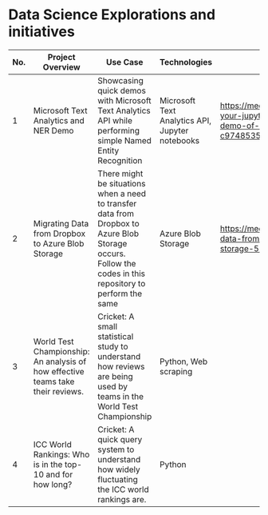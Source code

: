 # Data Science Explorations and initiatives


| No. | Project Overview                                                                | Use Case                                                                                                                                                  | Technologies                                     | Blog Link                                                                                                         |
|-----|---------------------------------------------------------------------------------|-----------------------------------------------------------------------------------------------------------------------------------------------------------|--------------------------------------------------|-------------------------------------------------------------------------------------------------------------------|
| 1   | Microsoft Text Analytics and NER Demo                                           | Showcasing quick demos with Microsoft Text Analytics API while performing simple Named Entity Recognition                                                 | Microsoft Text Analytics API, Jupyter notebooks  | https://medium.com/kishan19/using-your-jupyter-notebook-for-a-quick-demo-of-named-entity-recognition-c974853577bf |
| 2   | Migrating Data from Dropbox to Azure Blob Storage                               | There might be situations when a need to transfer data from Dropbox to Azure Blob Storage occurs. Follow the codes in this repository to perform the same | Azure Blob Storage                               | https://medium.com/kishan19/importing-data-from-dropbox-to-azure-blob-storage-575b97cfe8a9                        |
| 3   | World Test Championship: An analysis of how effective teams take their reviews. | Cricket: A small statistical study to understand how reviews are being used by teams in the World Test Championship                                       | Python, Web scraping                             |                                                                                                                   |
| 4   | ICC World Rankings: Who is in the top-10 and for how long?                      | Cricket: A quick query system to understand how widely fluctuating the ICC world rankings are.                                                            | Python                                           |                                                                                                                   |

